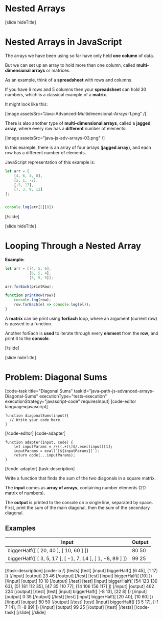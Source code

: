 
# Nested Arrays

[slide hideTitle]

# Nested Arrays in JavaScript

The arrays we have been using so far have only held **one column** of data.

But we can set up an array to hold more than one column, called **multi-dimensional arrays** or matrices.

As an example, think of a **spreadsheet** with rows and columns.

If you have 6 rows and 5 columns then your **spreadsheet** can hold 30 numbers, which is a classical example of a **matrix**.

It might look like this:

[image assetsSrc="Java-Advanced-Multidimensional-Arrays-1.png" /]

There is also another type of **multi-dimensional arrays**, called a **jagged array**, where every row has a **different** number of elements:

[image assetsSrc="java-js-adv-arrays-03.png" /]

In this example, there is an array of four arrays (**jagged array**), and each row has a different number of elements.

JavaScript representation of this example is:

```js live
let arr = [
    [4, 6, 3, 0],
    [2, 1, -2],
    [-5, 17],
    [7, 3, 9, 12]
];


console.log(arr[2][0])
```

[/slide]

[slide hideTitle]

# Looping Through a Nested Array

**Example:**

```js live
let arr = [[4, 5, 6],
           [6, 5, 4],
           [5, 5, 5]];

arr.forEach(printRow);

function printRow(row){
    console.log(row);
    row.forEach(el => console.log(el));
}
```
A **matrix** can be print using **forEach** loop, where an argument (current row) is passed to a function.

Another forEach is **used** to iterate through every **element** from the **row**, and print it to the **console**.

[/slide]

[slide hideTitle]

# Problem: Diagonal Sums

[code-task title="Diagonal Sums" taskId="java-path-js-advanced-arrays-Diagonal-Sums" executionType="tests-execution" executionStrategy="javascript-code" requiresInput]
[code-editor language=javascript]

```
function diagonalSums(input){
  // Write your code here
}

```
[/code-editor]
[code-adapter]
```
function adapter(input, code) {
    let inputParams = /\((.+)\)$/.exec(input)[1];
    inputParams = eval(`[${inputParams}]`);
    return code(...inputParams);
}
```
[/code-adapter]
[task-description]

Write a function that finds the sum of the two diagonals in a square matrix. 

The **input** comes as **array of arrays**, containing number elements (2D matrix of numbers). 

The **output** is printed to the console on a single line, separated by space. First, print the sum of the main diagonal, then the sum of the secondary diagonal. 

## Examples
| **Input** | **Output** |
| --- | --- |
|biggerHalf([ [ 20, 40 ], [ 10, 60 ] ]) | 80 50  |
|biggerHalf([ [ 3, 5, 17 ], [ -1, 7, 14 ], [ 1, -8, 89 ] ]) | 99 25   |

[/task-description]
[code-io /]
[tests]
[test]
[input]
biggerHalf([ [6 45], [1 17] ])
[/input]
[output]
23 46
[/output]
[/test]
[test]
[input]
biggerHalf([ [10] ])
[/input]
[output]
10 10
[/output]
[/test]
[test]
[input]
biggerHalf([ [54 123 130 63], [51 181 112 35], [47 35 110 77], [14 106 156 117] ])
[/input]
[output]
462 224
[/output]
[/test]
[test]
[input]
biggerHalf([ [-8 13], [22 8] ])
[/input]
[output]
0 35
[/output]
[/test]
[test]
[input]
biggerHalf([ [20 40], [10 60] ])
[/input]
[output]
80 50
[/output]
[/test]
[test]
[input]
biggerHalf([ [3 5 17], [-1 7 14], [1 -8 89] ])
[/input]
[output]
99 25
[/output]
[/test]
[/tests]
[/code-task]
[/slide]
[/slide]